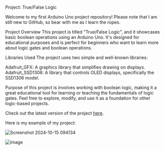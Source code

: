 Project: True/False Logic

Welcome to my first Arduino Uno project repository! Please note that I am still new to GitHub, so bear with me as I learn the ropes.

Project Overview
This project is titled "True/False Logic", and it showcases basic boolean operations using an Arduino Uno. It's designed for educational purposes and is perfect for beginners who want to learn more about logic gates and boolean operations.

Libraries Used
The project uses two simple and well-known libraries:

Adafruit_GFX: A graphics library that simplifies drawing on displays.  
Adafruit_SSD1306: A library that controls OLED displays, specifically the SSD1306 model.

Purpose of this project is involves working with boolean logic, making it a great educational tool for learning or teaching the fundamentals of logic gates. Feel free to explore, modify, and use it as a foundation for other logic-based projects.

Check out the latest version of the project [here](https://github.com/ARaW10/Projek1-Arduino/releases/tag/arduino-project1.4).

Here is my example of my project:

![Screenshot 2024-10-15 094134](https://github.com/user-attachments/assets/980650fe-76e7-48a6-b740-1f3355288a1d) 

![image](https://github.com/user-attachments/assets/dbe764a0-d470-4bb8-8f00-33d7cd08f49c)
